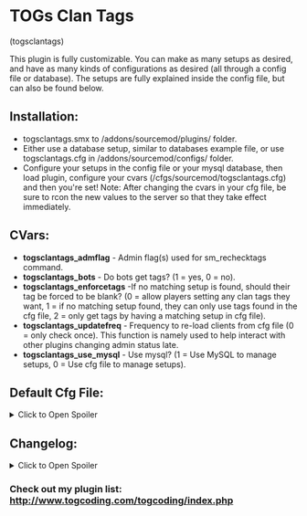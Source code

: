 # TOGs Clan Tags
(togsclantags)

This plugin is fully customizable. You can make as many setups as desired, and have as many kinds of configurations as desired (all through a config file or database). The setups are fully explained inside the config file, but can also be found below.



## Installation:
* togsclantags.smx to /addons/sourcemod/plugins/ folder.
* Either use a database setup, similar to databases example file, or use togsclantags.cfg in /addons/sourcemod/configs/ folder.
* Configure your setups in the config file or your mysql database, then load plugin, configure your cvars (/cfgs/sourcemod/togsclantags.cfg) and then you're set! Note: After changing the cvars in your cfg file, be sure to rcon the new values to the server so that they take effect immediately.



## CVars:
* **togsclantags_admflag** - Admin flag(s) used for sm_rechecktags command.
* **togsclantags_bots** - Do bots get tags? (1 = yes, 0 = no).
* **togsclantags_enforcetags** -If no matching setup is found, should their tag be forced to be blank? (0 = allow players setting any clan tags they want, 1 = if no matching setup found, they can only use tags found in the cfg file, 2 = only get tags by having a matching setup in cfg file).
* **togsclantags_updatefreq** - Frequency to re-load clients from cfg file (0 = only check once). This function is namely used to help interact with other plugins changing admin status late.
* **togsclantags_use_mysql** - Use mysql? (1 = Use MySQL to manage setups, 0 = Use cfg file to manage setups).



## Default Cfg File:
<details><summary>Click to Open Spoiler</summary>
<p>
<pre><code>
//////////////////////////////////////////////////////////////////
//
// SAMPLE SETUP:
//
//		"Title"											<- This can be anything. I suggest making it something indicating what the setup is for.
//		{
//			"enabled"	"1"								<- Entering "0" here will disable a setup entirely, except as allowable tags for togsclantags_enforcetags = 1 (combo with "exclude" to block that part as well). If omitted, 1 is assumed.
//			"flag"		"INPUT"							<- There are 3 kinds of inputs. See below.
//			"tag"		"[SOME TAG]"					<- Tag.
//			"ignore"	"1"								<- Typically not included. Applies "ignore" setup to client. See below.
//			"exclude"	"1"								<- Either 0 or 1 should be entered here. If omitted, 0 is assumed. If cvar togsclantags_enforcetags = 1, 
//		}												   then "0" includes this tag as an allowed tag when no matching setups are found. "1" excludes the tag from the allowable tags list.
//
//////////////////////////////////////////////////////////////////
//
// INPUTS AND ORDER OF OPERATION:
//
// The player will get the first tag that matches them. So, a general order of setups is: Bot setup -> Steam ID setups -> group setups.
//
// BOT: This setup will apply to all bots, and only to bots.
//
// Steam ID (STEAM_X:X:XXXXXXX format): This will apply only to the player whose steam ID it is. 
// 		Note: The plugin checks both "STEAM_0" and "STEAM_1" (steam universe 0 and 1), so if you put the wrong one in, it still works.
//
// Groups: This is a single, multiple, or multiple sets of admin flags.
// 		e.g. Setting the flag as "a" requires players to have the "a" flag to be considered a match.
// 		e.g. "at" requires players to have both the "a" AND "t" flags to be considered a match.
// 		e.g. "a;t" requires players to have either the "a" OR "t" flags to be considered a match.
// 		e.g. "at;b" requires players to have EITHER: (both the "a" AND "t" flags), OR the "b" flag.
// 			If either of the two conditions apply, they are considered a match.
// 		Note: "public" and empty quotes ("") make the access available to all.
//
// "ignore" Setup: When this key-value is included in a setup, you can leave out the "tag" key-value, since it wont be read anyways.
//		The purpose of this key-value is to make exceptions for groups.
//		e.g. PlayerA doesnt want the group tag that is applied to all donators with flag "a".
//		Instead, you could make them a personal setup, using their steam ID as the flag, but with the "ignore" key-value.
//		This setup is read first (assuming you put it above the other one), and they exit the function without a tag.
//
//////////////////////////////////////////////////////////////////
// Note: Do not change the word "Setups" in the line below, else the plugin will not read this file.
"Setups"
{
	"Bot setup"
	{
		"flag"		"BOT"
		"tag"		"[BOT TAG]"
		"exclude"	"1"		//this tag is NOT included in the allowable tags list when togsclantags_enforcetags = 1
	}
	"Some Players Setup to Ignore Avoid VIP Group Tag"
	{
		"flag"		"STEAM_0:1:1234567"
		"ignore"	"1"
		"exclude"	"1"		//this tag is NOT included in the allowable tags list when togsclantags_enforcetags = 1
	}
	"Some player"
	{
		"flag"		"STEAM_0:1:1234567"
		"tag"		"[SOME TAG]"
		"exclude"	"1"		//this tag is NOT included in the allowable tags list when togsclantags_enforcetags = 1
	}
	"Some guy"
	{
		"enabled"	"0"		//this setup is disabled! The tag is also not in the allowable tags list when togsclantags_enforcetags = 1
		"flag"		"STEAM_0:1:9876554"
		"tag"		"[ANOTHER TAG]"
		"exclude"	"1"		//this tag is NOT included in the allowable tags list when togsclantags_enforcetags = 1
	}
	"Admin Tag"
	{
		"flag"		"b"
		"tag"		"[ADMIN]"
		"exclude"	"0"		//this tag IS INCLUDED in the allowable tags list when togsclantags_enforcetags = 1
	}
	"VIP Group"
	{
		"flag"		"aost"
		"tag"		"[VIP]"	 //this tag IS INCLUDED in the allowable tags list when togsclantags_enforcetags = 1
	}
	"Some other tag"
	{
		"flag"		"a;st"
		"tag"		"[MEMBER]"	 //this tag IS INCLUDED in the allowable tags list when togsclantags_enforcetags = 1
	}
}
</code></pre>
</p>
</details>



## Changelog:
<details><summary>Click to Open Spoiler</summary>
	<p>
		<b>2.2.7</b>
		<li>Added native TOGsClanTags_HasAnyTag per pull request by Hexer10. While at it, added natives for TOGsClanTags_HasMainTag and TOGsClanTags_HasExtTag.</li>
		<li>Grouped code for similar native functions near each other.</li>
		<li>Changed natives from returning false if invalid clients are passed to now return a native error.</li>
		<b>2.2.6</b>
		<li>Fixed bug introduced with 2.2.5 regarding reverse logic for if an external tag is set.</li>
		<b>2.2.5</b>
		<li>Added back native TOGsClanTags_SetExtTag.</li>
		<b>2.2.4</b>
		<li>Made reload cmd rcon compatible.</li>
		<li>Added native to reload a single player.</li>
		<b>2.2.3</b>
		<li>Added check inside GetSetupsCount for if MySQL is being used before checking setups count. It doesnt make any difference because it wouldnt have passed the null check for the database handle, but still good practice.</li>
		<b>2.2.2</b>
		<li>Added SetFailState for if the user is attempting to use SQLite.</li>
		<b>2.2.1</b>
		<li>Added handling for when no setups apply to server.</li>
		<b>2.2.0</b>
		<li>Fixed an improper indexing of a_sSteamIDs in GetTags.</li>
		<li>Added debug cvar and full debug code.</li>
		<li>Converted several things to use 1.8 syntax classes (methodmaps) where they weren't before.</li>
		<li>Modidied the GetTags function a bit.</li>
		<li>Added IsValidClient check inside GetTags, though i believe it was filtered in the calling functions, but perhaps not each instance.</li>
		<b>2.1.4</b>
		<li>Added spec cmd hooks.</li>
		<b>2.1.3</b>
		<li>Accidently returned Plugin_Handled instead of Plugin_Continue on the hooks for jointeam and joinclass. Fixed that.</li>
		<b>2.1.2</b>
		<li>Removed if(!g_hUseMySQL.BoolValue){} in Event_Recheck. I dont recall why that check was there...</li>
		<li>Added hooks for jointeam and joinclass commands. Previously, only the player_team event was being hooked.</li>
		<b>2.1.1</b>
		<li>Added check in flags section to filter out new steam ID types.</li>
		<li>Fixed index error in new steam ID array.</li>
		<li>Added check for if client is authorized when getting the 4 steam IDs, else loop client.</li>
		<b>2.1.0</b>
		<li>Added native to reload plugin.</li>
		<li>Added native to check if using mysql.</li>
		<li>Added plugin library registration.</li>
		<li>Added check for NULL server_ip field in mysql (previously, it checked for blanks (''), so this was added to be extra safe, not due to any problems).</li>
		<li>Added `dont_remove` column to support other plugins that are adding into the database. Default = 1. Plugins adding in setups can add it with a 0 to be able to override their own and know it is safe.</li>
		<li>Added code so that setups using steam IDs can use AuthId_Steam2 (both universe 0 and 1), AuthId_Steam3, or AuthId_SteamID64.</li>
		<li>Changed cvars to use methodmaps.</li>
		<b>2.0.1</b>
		<li>Added check for blank IP before running queries just to be safe.</li>
		<b>2.0</b>
		<li>Converted to 1.8 syntax.</li>
		<li>Added option to use mysql DB and recoded plugin to support either MySQL or kv file.</li>
		<li>Added "enabled" key value.</li>
		<li>Edited documentation to include "exclude" key-value.</li>
		<li>Added cache of all setups.</li>
		<li>Added round-end re-check of DB setups count for checking if a new setup has been added.</li>
		<b>1.5</b>
		<li>Added "ignore" kv.</li>
		<b>1.4</b>
		<li>Edited togsclantags_enforcetags cvar: was missing 'c' in name, and added an option to allow tags if they exist in the cfg.</li>
		<b>1.3</b>
		<li>Minor edits to make sure clients load tag when spawning in late, etc.</li>
		<b>1.2</b>
		<li>Added OnRebuildAdminCache event.</li>
		<li>Added cvar for rechecking client against cfg file on a configurable interval. This was added so that the plugin can interact with other plugins that dont fwd admin cache changes properly.</li>
		<b>1.1</b>
		<li>Fixed memory leak due to missing a CloseHandle on one of the returns.</li>
		<b>1.0</b>
		<li>Plugin coded for private. Released to Allied Modders after suggestion from requester.</li>
	</p>
</details>






### Check out my plugin list: http://www.togcoding.com/togcoding/index.php
